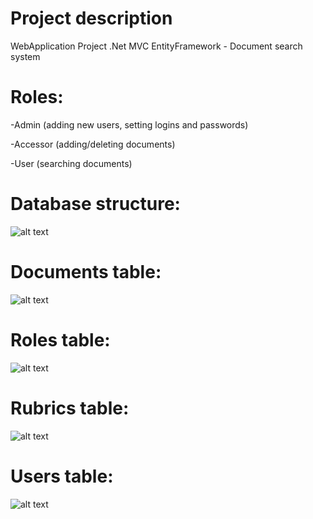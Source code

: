 # Project description
WebApplication Project .Net MVC EntityFramework - Document search system

# Roles:
-Admin (adding new users, setting logins and passwords)

-Accessor (adding/deleting documents)

-User (searching documents)

# Database structure:
![alt text](https://i.imgur.com/aFXxiq8.png)

# Documents table:
![alt text](https://i.imgur.com/KIQEC5j.png)

# Roles table:
![alt text](https://i.imgur.com/6jhksQE.png)

# Rubrics table:
![alt text](https://i.imgur.com/ygWysSJ.png)

# Users table:
![alt text](https://i.imgur.com/RgxABTy.png)
